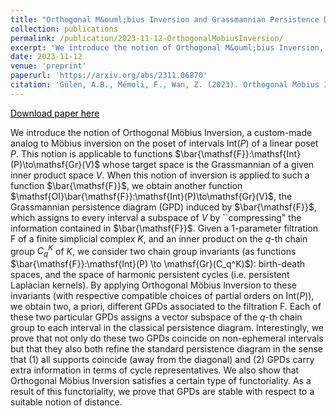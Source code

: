 ```yaml
---
title: "Orthogonal M&ouml;bius Inversion and Grassmannian Persistence Diagrams"
collection: publications
permalink: /publication/2023-11-12-OrthogonalMobiusInversion/
excerpt: "We introduce the notion of Orthogonal M&ouml;bius Inversion, a custom-made analog to M&ouml;bius inversion on the poset of intervals $\\mathsf{Int}(P)$ of a linear poset $P$. This notion is applicable to functions $\bar{\\mathsf{F}}:\\mathsf{Int}(P)\to\\mathsf{Gr}(V)$ whose target space is the Grassmannian of a given inner product space $V$. When this notion of inversion is applied to such a function $\\bar{\\mathsf{F}}$, we obtain another function $\\mathsf{OI}\bar{\\mathsf{F}}:\mathsf{Int}(P)\to\\mathsf{Gr}(V)$, the Grassmannian persistence diagram (GPD) induced by $\bar{\\mathsf{F}}$, which assigns to every interval a subspace of $V$ by ``compressing" the information contained in $\bar{\\mathsf{F}}$.Given a $1$-parameter filtration $\\mathsf{F}$ of a finite simplicial complex $K$, and an inner product on the $q$-th chain group $C_q^K$ of $K$, we consider two chain group invariants (as functions $\bar{\\mathsf{F}}:\\mathsf{Int}(P) \to \\mathsf{Gr}(C_q^K)$): birth-death spaces, and the space of harmonic persistent cycles (i.e. persistent Laplacian kernels). By applying Orthogonal M&ouml;bius Inversion to these invariants (with respective compatible choices of partial orders on $\\mathsf{Int}(P)$), we obtain two, a priori, different GPDs associated to the filtration $\\mathsf{F}$. Each of these two particular GPDs assigns a vector subspace of the $q$-th chain group to each interval in the classical persistence diagram. Interestingly, we prove that not only do these two GPDs coincide on non-ephemeral intervals but that they also both refine the standard persistence diagram in the sense that (1) all supports coincide (away from the diagonal) and (2) GPDs carry extra information in terms of cycle representatives. We also show that Orthogonal Möbius Inversion satisfies a certain type of functoriality. As a result of this functoriality, we prove that GPDs are stable with respect to a suitable notion of distance."
date: 2023-11-12
venue: 'preprint'
paperurl: 'https://arxiv.org/abs/2311.06870'
citation: 'Gülen, A.B., Mémoli, F., Wan, Z. (2023). Orthogonal Möbius Inversion and Grassmannian Persistence Diagrams. <i>arXiv preprint</i>. arXiv:2311.06870.'
---
```


<a href="https://arxiv.org/abs/2311.06870" style="color:#000000;">Download paper here</a>

We introduce the notion of Orthogonal M&ouml;bius Inversion, a custom-made analog to M&ouml;bius inversion on the poset of intervals $\mathsf{Int}(P)$ of a linear poset $P$. This notion is applicable to functions $\bar{\mathsf{F}}:\mathsf{Int}(P)\to\mathsf{Gr}(V)$ whose target space is the Grassmannian of a given inner product space $V$. When this notion of inversion is applied to such a function $\bar{\mathsf{F}}$, we obtain another function $\mathsf{OI}\bar{\mathsf{F}}:\mathsf{Int}(P)\to\mathsf{Gr}(V)$, the Grassmannian persistence diagram (GPD) induced by $\bar{\mathsf{F}}$, which assigns to every interval a subspace of $V$ by ``compressing" the information contained in $\bar{\mathsf{F}}$.
Given a $1$-parameter filtration $\mathsf{F}$ of a finite simplicial complex $K$, and an inner product on the $q$-th chain group $C_q^K$ of $K$, we consider two chain group invariants (as functions $\bar{\mathsf{F}}:\mathsf{Int}(P) \to \mathsf{Gr}(C_q^K)$): birth-death spaces, and the space of harmonic persistent cycles (i.e. persistent Laplacian kernels). By applying Orthogonal M&ouml;bius Inversion to these invariants (with respective compatible choices of partial orders on $\mathsf{Int}(P)$), we obtain two, a priori, different GPDs associated to the filtration $\mathsf{F}$. 
Each of these two particular GPDs assigns a vector subspace of the $q$-th chain group to each interval in the classical persistence diagram. Interestingly, we prove that not only do these two GPDs coincide on non-ephemeral intervals but that they also both refine the standard persistence diagram in the sense that (1) all supports coincide (away from the diagonal) and (2) GPDs carry extra information in terms of cycle representatives. 
We also show that Orthogonal M&ouml;bius Inversion satisfies a certain type of functoriality. As a result of this functoriality, we prove that GPDs are stable with respect to a suitable notion of distance.




